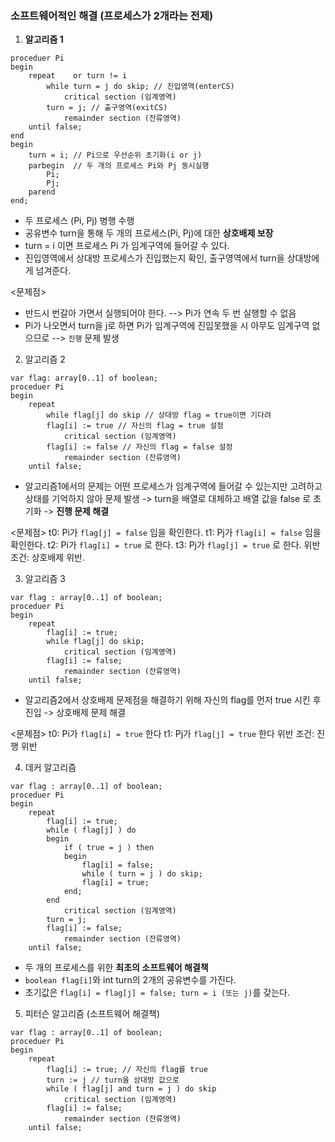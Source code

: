 
### 소프트웨어적인 해결 (프로세스가 2개라는 전제)

1. **알고리즘 1**

```
proceduer Pi
begin
	repeat    or turn != i
		while turn = j do skip; // 진입영역(enterCS)
			critical section (임계영역)
		turn = j; // 출구영역(exitCS)
			remainder section (잔류영역)
	until false;
end
begin
	turn = i; // Pi으로 우선순위 초기화(i or j)
	parbegin  // 두 개의 프로세스 Pi와 Pj 동시실행
		Pi;
		Pj;
	parend
end;
```

- 두 프로세스 (Pi, Pj) 병행 수행
- 공유변수 turn을 통해 두 개의 프로세스(Pi, Pj)에 대한 **상호배제 보장**
- turn = i 이면 프로세스 Pi 가 임계구역에 들어갈 수 있다.
- 진입영역에서 상대방 프로세스가 진입했는지 확인, 출구영역에서 turn을 상대방에게 넘겨준다.

<문제점>
- 반드시 번갈아 가면서 실행되어야 한다. --> Pi가 연속 두 번 실행할 수 없음
-  Pi가 나오면서 turn을 j로 하면 Pi가 임계구역에 진입못했을 시 아무도 임계구역 없으므로 --> `진행` 문제 발생

 2. 알고리즘 2

```
var flag: array[0..1] of boolean;
proceduer Pi
begin
	repeat
		while flag[j] do skip // 상대방 flag = true이면 기다려
		flag[i] := true // 자신의 flag = true 설정
			critical section (임계영역)
		flag[i] := false // 자신의 flag = false 설정
			remainder section (잔류영역)
	until false;
```

- 알고리즘1에서의 문제는 어떤 프로세스가 임계구역에 들어갈 수 있는지만 고려하고 상태를 기억하지 않아 문제 발생 -> turn을 배열로 대체하고 배열 값을 false 로 초기화 -> **진행 문제 해결**

<문제점>
t0: Pi가 `flag[j] = false` 임을 확인한다.
t1: Pj가 `flag[i] = false` 임을 확인한다.
t2: Pi가 `flag[i] = true` 로 한다.
t3: Pj가 `flag[j] = true` 로 한다.
위반 조건: 상호배제 위반.

3. 알고리즘 3

```
var flag : array[0..1] of boolean;
proceduer Pi
begin
	repeat
		flag[i] := true;
		while flag[j] do skip;
			critical section (임계영역)
		flag[i] := false;
			remainder section (잔류영역)
	until false;
```

- 알고리즘2에서 상호배제 문제점을 해결하기 위해 자신의 flag를 먼저 true 시킨 후 진입 -> 상호배제 문제 해결

<문제점>
t0: Pi가 `flag[i] = true` 한다
t1: Pj가 `flag[j] = true` 한다
위반 조건: 진행 위반

4. 데커 알고리즘 

```
var flag : array[0..1] of boolean;
proceduer Pi
begin
	repeat
		flag[i] := true;
		while ( flag[j] ) do
		begin
			if ( true = j ) then
			begin
				flag[i] = false;
				while ( turn = j ) do skip;
				flag[i] = true;
			end;
		end
			critical section (임계영역)
		turn = j;
		flag[i] := false;
			remainder section (잔류영역)
	until false;
```

- 두 개의 프로세스를 위한 **최초의 소프트웨어 해결책**
- `boolean flag[i]`와 int turn의 2개의 공유변수를 가진다.
- 초기값은 `flag[i] = flag[j] = false; turn = i (또는 j)`를 갖는다.

5. 피터슨 알고리즘 (소프트웨어 해결책)

```
var flag : array[0..1] of boolean;
proceduer Pi
begin
	repeat
		flag[i] := true; // 자신의 flag를 true
		turn := j // turn을 상대방 값으로
		while ( flag[j] and turn = j ) do skip
			critical section (임계영역)
		flag[i] := false;
			remainder section (잔류영역)
	until false;
```
